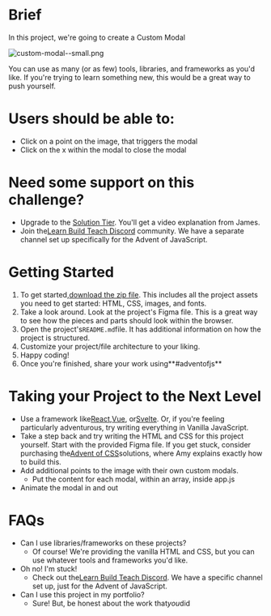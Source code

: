 # Brief

In this project, we're going to create a Custom Modal

![custom-modal--small.png](https://s3-us-west-2.amazonaws.com/secure.notion-static.com/d21d2791-6723-4ede-a742-b9678d6f8e10/custom-modal--small.png)

You can use as many (or as few) tools, libraries, and frameworks as you'd like. If you're trying to learn something new,
this would be a great way to push yourself.

# Users should be able to:

- Click on a point on the image, that triggers the modal
- Click on the x within the modal to close the modal

# Need some support on this challenge?

- Upgrade to the [Solution Tier](https://www.adventofjs.com/). You'll get a video explanation from James.
- Join the[Learn Build Teach Discord](http://learnbuildteach.com) community. We have a separate channel set up
  specifically for the Advent of JavaScript.

# Getting Started

1. To get started,[download the zip file](https://store.selfteach.me/products/home). This includes all the project
   assets you need to get started: HTML, CSS, images, and fonts.
2. Take a look around. Look at the project's Figma file. This is a great way to see how the pieces and parts should look
   within the browser.
3. Open the project's`README.md`file. It has additional information on how the project is structured.
4. Customize your project/file architecture to your liking.
5. Happy coding!
6. Once you're finished, share your work using**#adventofjs**

# Taking your Project to the Next Level

- Use a framework like[React](http://react.com),[Vue](https://vuejs.org/), or[Svelte](http://svelte.dev). Or, if you're
  feeling particularly adventurous, try writing everything in Vanilla JavaScript.
- Take a step back and try writing the HTML and CSS for this project yourself. Start with the provided Figma file. If
  you get stuck, consider purchasing the[Advent of CSS](http://adventofcss.com)solutions, where Amy explains exactly how
  to build this.
- Add additional points to the image with their own custom modals.
    - Put the content for each modal, within an array, inside app.js
- Animate the modal in and out

# FAQs

- Can I use libraries/frameworks on these projects?
    - Of course! We're providing the vanilla HTML and CSS, but you can use whatever tools and frameworks you'd like.
- Oh no! I'm stuck!
    - Check out the[Learn Build Teach Discord](http://learnbuildteach.com). We have a specific channel set up, just for
      the Advent of JavaScript.
- Can I use this project in my portfolio?
    - Sure! But, be honest about the work that*you*did
